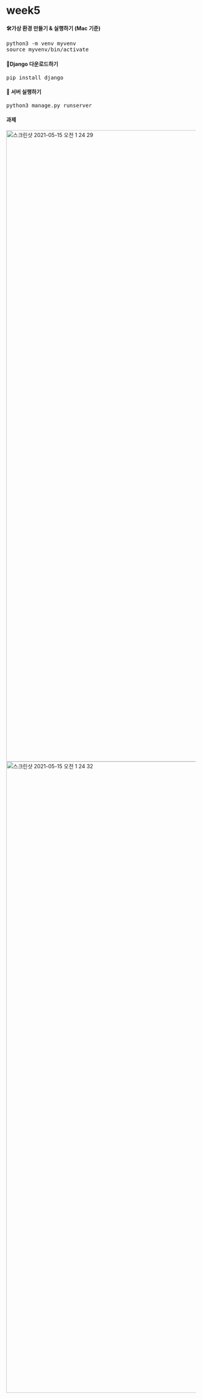 <h1> week5 </h1>

#### 🛠가상 환경 만들기 & 실행하기 (Mac 기준)
<pre>
python3 -m venv myvenv
source myvenv/bin/activate
</pre>

#### 📎Django 다운로드하기
<pre>
pip install django
</pre>

#### 🐙 서버 실행하기
<pre>
python3 manage.py runserver
</pre>

#### 과제
<img width="1680" alt="스크린샷 2021-05-15 오전 1 24 29" src="https://user-images.githubusercontent.com/72497599/118301117-ae6d2680-b51d-11eb-926e-460457cb70df.png">
<img width="1680" alt="스크린샷 2021-05-15 오전 1 24 32" src="https://user-images.githubusercontent.com/72497599/118301119-af05bd00-b51d-11eb-9335-a1500dfc85f3.png">
